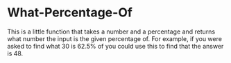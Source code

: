 # What-Percentage-Of

This is a little function that takes a number and a percentage and returns what number the input is the given percentage of. For example, if you were asked to find what 30 is 62.5% of you could use this to find that the answer is 48. 
